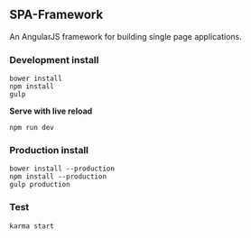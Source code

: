 ## SPA-Framework


An AngularJS framework for building single page applications.

### Development install

    bower install
    npm install
    gulp

**Serve with live reload**
    
    npm run dev  

### Production install
    
    bower install --production
    npm install --production
    gulp production
    
### Test

    karma start
